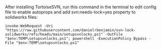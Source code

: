 After installing TortoiseSVN, run this command in the terminal to edit config file to enable autoprops and add svn:needs-lock=yes property to solidworks files:
```
invoke-WebRequest -Uri "https://raw.githubusercontent.com/danielrbenjamin/svn-lock-solidworks/refs/heads/main/setupsvnlocks.ps1" -OutFile "$env:TEMP\setupsvnlocks.ps1"; powershell -ExecutionPolicy Bypass -File "$env:TEMP\setupsvnlocks.ps1"
```
